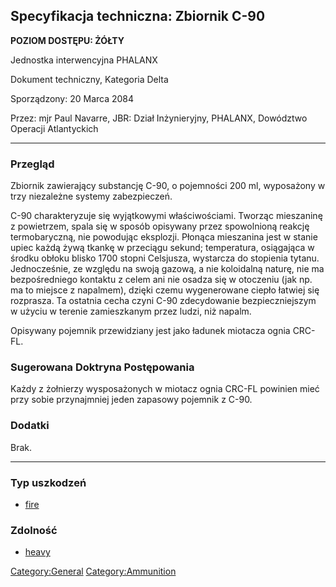 ## Specyfikacja techniczna: Zbiornik C-90

**POZIOM DOSTĘPU: ŻÓŁTY**

Jednostka interwencyjna PHALANX

Dokument techniczny, Kategoria Delta

Sporządzony: 20 Marca 2084

Przez: mjr Paul Navarre, JBR: Dział Inżynieryjny, PHALANX, Dowództwo
Operacji Atlantyckich

------------------------------------------------------------------------

### Przegląd

Zbiornik zawierający substancję C-90, o pojemności 200 ml, wyposażony w
trzy niezależne systemy zabezpieczeń.

C-90 charakteryzuje się wyjątkowymi właściwościami. Tworząc mieszaninę z
powietrzem, spala się w sposób opisywany przez spowolnioną reakcję
termobaryczną, nie powodując eksplozji. Płonąca mieszanina jest w stanie
upiec każdą żywą tkankę w przeciągu sekund; temperatura, osiągająca w
środku obłoku blisko 1700 stopni Celsjusza, wystarcza do stopienia
tytanu. Jednocześnie, ze względu na swoją gazową, a nie koloidalną
naturę, nie ma bezpośredniego kontaktu z celem ani nie osadza się w
otoczeniu (jak np. ma to miejsce z napalmem), dzięki czemu wygenerowane
ciepło łatwiej się rozprasza. Ta ostatnia cecha czyni C-90 zdecydowanie
bezpieczniejszym w użyciu w terenie zamieszkanym przez ludzi, niż
napalm.

Opisywany pojemnik przewidziany jest jako ładunek miotacza ognia CRC-FL.

### Sugerowana Doktryna Postępowania

Każdy z żołnierzy wysposażonych w miotacz ognia CRC-FL powinien mieć
przy sobie przynajmniej jeden zapasowy pojemnik z C-90.

### Dodatki

Brak.

------------------------------------------------------------------------

### Typ uszkodzeń

- [fire](Damage/fire "wikilink")

### Zdolność

- [heavy](Skills/heavy "wikilink")

[Category:General](Category:General "wikilink")
[Category:Ammunition](Category:Ammunition "wikilink")